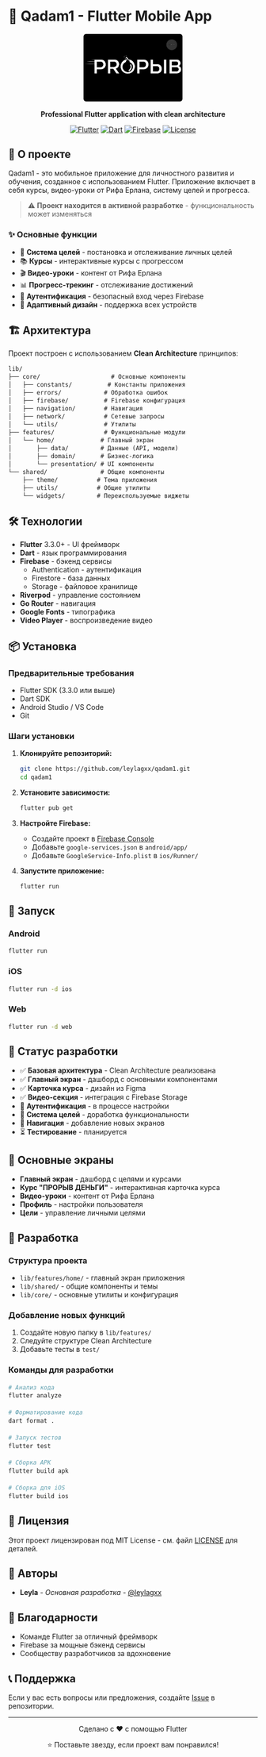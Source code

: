 # 🚀 Qadam1 - Flutter Mobile App

<div align="center">
  <img src="assets/images/proryv_logo.png" alt="Qadam1 Logo" width="200"/>
  
  **Professional Flutter application with clean architecture**
  
  [![Flutter](https://img.shields.io/badge/Flutter-02569B?style=for-the-badge&logo=flutter&logoColor=white)](https://flutter.dev/)
  [![Dart](https://img.shields.io/badge/Dart-0175C2?style=for-the-badge&logo=dart&logoColor=white)](https://dart.dev/)
  [![Firebase](https://img.shields.io/badge/Firebase-FFCA28?style=for-the-badge&logo=firebase&logoColor=black)](https://firebase.google.com/)
  [![License](https://img.shields.io/badge/License-MIT-green.svg?style=for-the-badge)](LICENSE)
</div>

## 📱 О проекте

Qadam1 - это мобильное приложение для личностного развития и обучения, созданное с использованием Flutter. Приложение включает в себя курсы, видео-уроки от Рифа Ерлана, систему целей и прогресса.

> ⚠️ **Проект находится в активной разработке** - функциональность может изменяться

### ✨ Основные функции

- 🎯 **Система целей** - постановка и отслеживание личных целей
- 📚 **Курсы** - интерактивные курсы с прогрессом
- 🎬 **Видео-уроки** - контент от Рифа Ерлана
- 📊 **Прогресс-трекинг** - отслеживание достижений
- 🔐 **Аутентификация** - безопасный вход через Firebase
- 📱 **Адаптивный дизайн** - поддержка всех устройств

## 🏗️ Архитектура

Проект построен с использованием **Clean Architecture** принципов:

```
lib/
├── core/                    # Основные компоненты
│   ├── constants/          # Константы приложения
│   ├── errors/            # Обработка ошибок
│   ├── firebase/          # Firebase конфигурация
│   ├── navigation/        # Навигация
│   ├── network/           # Сетевые запросы
│   └── utils/             # Утилиты
├── features/              # Функциональные модули
│   └── home/             # Главный экран
│       ├── data/         # Данные (API, модели)
│       ├── domain/       # Бизнес-логика
│       └── presentation/ # UI компоненты
└── shared/               # Общие компоненты
    ├── theme/           # Тема приложения
    ├── utils/           # Общие утилиты
    └── widgets/         # Переиспользуемые виджеты
```

## 🛠️ Технологии

- **Flutter** 3.3.0+ - UI фреймворк
- **Dart** - язык программирования
- **Firebase** - бэкенд сервисы
  - Authentication - аутентификация
  - Firestore - база данных
  - Storage - файловое хранилище
- **Riverpod** - управление состоянием
- **Go Router** - навигация
- **Google Fonts** - типографика
- **Video Player** - воспроизведение видео

## 📦 Установка

### Предварительные требования

- Flutter SDK (3.3.0 или выше)
- Dart SDK
- Android Studio / VS Code
- Git

### Шаги установки

1. **Клонируйте репозиторий:**
   ```bash
   git clone https://github.com/leylagxx/qadam1.git
   cd qadam1
   ```

2. **Установите зависимости:**
   ```bash
   flutter pub get
   ```

3. **Настройте Firebase:**
   - Создайте проект в [Firebase Console](https://console.firebase.google.com/)
   - Добавьте `google-services.json` в `android/app/`
   - Добавьте `GoogleService-Info.plist` в `ios/Runner/`

4. **Запустите приложение:**
   ```bash
   flutter run
   ```

## 🚀 Запуск

### Android
```bash
flutter run
```

### iOS
```bash
flutter run -d ios
```

### Web
```bash
flutter run -d web
```

## 🚧 Статус разработки

- ✅ **Базовая архитектура** - Clean Architecture реализована
- ✅ **Главный экран** - дашборд с основными компонентами
- ✅ **Карточка курса** - дизайн из Figma
- ✅ **Видео-секция** - интеграция с Firebase Storage
- 🔄 **Аутентификация** - в процессе настройки
- 🔄 **Система целей** - доработка функциональности
- 🔄 **Навигация** - добавление новых экранов
- ⏳ **Тестирование** - планируется

## 🎯 Основные экраны

- **Главный экран** - дашборд с целями и курсами
- **Курс "ПРОРЫВ ДЕНЬГИ"** - интерактивная карточка курса
- **Видео-уроки** - контент от Рифа Ерлана
- **Профиль** - настройки пользователя
- **Цели** - управление личными целями

## 🔧 Разработка

### Структура проекта

- `lib/features/home/` - главный экран приложения
- `lib/shared/` - общие компоненты и темы
- `lib/core/` - основные утилиты и конфигурация

### Добавление новых функций

1. Создайте новую папку в `lib/features/`
2. Следуйте структуре Clean Architecture
3. Добавьте тесты в `test/`

### Команды для разработки

```bash
# Анализ кода
flutter analyze

# Форматирование кода
dart format .

# Запуск тестов
flutter test

# Сборка APK
flutter build apk

# Сборка для iOS
flutter build ios
```

## 📄 Лицензия

Этот проект лицензирован под MIT License - см. файл [LICENSE](LICENSE) для деталей.

## 👥 Авторы

- **Leyla** - *Основная разработка* - [@leylagxx](https://github.com/leylagxx)

## 🙏 Благодарности

- Команде Flutter за отличный фреймворк
- Firebase за мощные бэкенд сервисы
- Сообществу разработчиков за вдохновение

## 📞 Поддержка

Если у вас есть вопросы или предложения, создайте [Issue](https://github.com/leylagxx/qadam1/issues) в репозитории.

---

<div align="center">
  <p>Сделано с ❤️ с помощью Flutter</p>
  <p>⭐ Поставьте звезду, если проект вам понравился!</p>
</div>